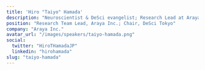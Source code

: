 ```yaml
---
title: 'Hiro "Taiyo" Hamada'
description: "Neuroscientist & DeSci evangelist; Research Lead at Araya Inc.; Chair of DeSci Tokyo"
position: "Research Team Lead, Araya Inc.; Chair, DeSci Tokyo"
company: "Araya Inc."
avatar_url: "/images/speakers/taiyo-hamada.png"
social:
  twitter: "HiroTHamadaJP"
  linkedin: "hirohamada"
slug: "taiyo-hamada"
---
```

